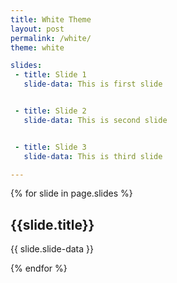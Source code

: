 ```yaml
---
title: White Theme
layout: post
permalink: /white/
theme: white

slides:
 - title: Slide 1
   slide-data: This is first slide


 - title: Slide 2
   slide-data: This is second slide


 - title: Slide 3
   slide-data: This is third slide

---
```


{% for slide in page.slides %}

<section data-background="{% if slide.background %}{{slide.background}}{% else %}{{page.background}}{% endif %}"><h1>{{slide.title}}</h1>{{ slide.slide-data }}</section>

{% endfor %}
